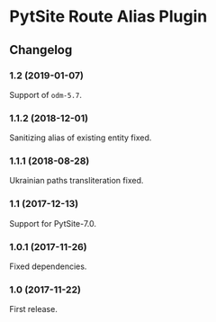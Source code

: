 # PytSite Route Alias Plugin


## Changelog


### 1.2 (2019-01-07)

Support of `odm-5.7`.


### 1.1.2 (2018-12-01)

Sanitizing alias of existing entity fixed.


### 1.1.1 (2018-08-28)

Ukrainian paths transliteration fixed.


### 1.1 (2017-12-13)

Support for PytSite-7.0.


### 1.0.1 (2017-11-26)

Fixed dependencies.


### 1.0 (2017-11-22)

First release.
